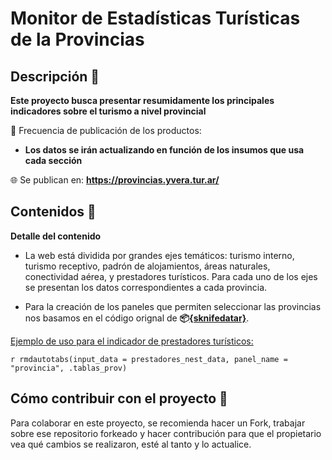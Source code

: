 # Monitor de Estadísticas Turísticas de la Provincias

## Descripción :speech_balloon:

**Este proyecto busca presentar resumidamente los principales indicadores sobre el turismo a nivel provincial**

:calendar: Frecuencia de publicación de los productos:

- **Los datos se irán actualizando en función de los insumos que usa cada sección**

:globe_with_meridians: Se publican en: **https://provincias.yvera.tur.ar/**

## Contenidos :test_tube:

**Detalle del contenido**

* La web está dividida por grandes ejes temáticos: turismo interno, turismo receptivo, padrón de alojamientos, áreas naturales, conectividad aérea, y prestadores turísticos. Para cada uno de los ejes se presentan los datos correspondientes a cada provincia.

* Para la creación de los paneles que permiten seleccionar las provincias nos basamos en el código orignal de **📦[{sknifedatar}](https://rafzamb.github.io/sknifedatar/reference/automagic_tabs.html)**. 
 
[Ejemplo de uso para el indicador de prestadores turísticos:](https://github.com/dnme-minturdep/provincias/blob/main/prestadores.Rmd) 

`r rmdautotabs(input_data = prestadores_nest_data, panel_name = "provincia", .tablas_prov)`

## Cómo contribuir con el proyecto :twisted_rightwards_arrows:

Para colaborar en este proyecto, se recomienda hacer un Fork, trabajar sobre ese repositorio forkeado y hacer contribución para que el propietario vea qué cambios se realizaron, esté al tanto y lo actualice.
